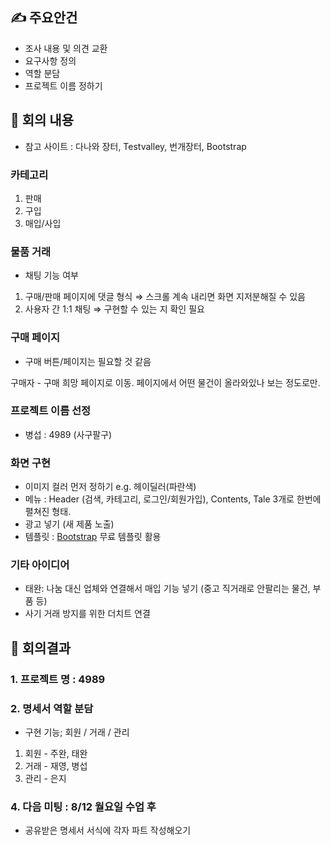 ## ✍ 주요안건

- 조사 내용 및 의견 교환
- 요구사항 정의
- 역할 분담
- 프로젝트 이름 정하기

## 📑 회의 내용

- 참고 사이트 : 다나와 장터, Testvalley, 번개장터, Bootstrap

### 카테고리

1. 판매
2. 구입
3. 매입/사입

### 물품 거래

- 채팅 기능 여부

1. 구매/판매 페이지에 댓글 형식 ⇒ 스크롤 계속 내리면 화면 지저분해질 수 있음
2. 사용자 간 1:1 채팅 ⇒ 구현할 수 있는 지 확인 필요

### 구매 페이지

- 구매 버튼/페이지는 필요할 것 같음

구매자 - 구매 희망 페이지로 이동. 페이지에서 어떤 물건이 올라와있나 보는 정도로만.

### 프로젝트 이름 선정

- 병섭 : 4989 (사구팔구)

### 화면 구현

- 이미지 컬러 먼저 정하기 e.g. 헤이딜러(파란색)
- 메뉴 : Header (검색, 카테고리, 로그인/회원가입), Contents, Tale 3개로 한번에 펼쳐진 형태.
- 광고 넣기 (새 제품 노출)
- 템플릿 : [Bootstrap](https://getbootstrap.com/) 무료 템플릿 활용

### 기타 아이디어

- 태완: 나눔 대신 업체와 연결해서 매입 기능 넣기 (중고 직거래로 안팔리는 물건, 부품 등)
- 사기 거래 방지를 위한 더치트 연결

## 📢 회의결과

### 1. 프로젝트 명 : 4989

### 2. 명세서 역할 분담

- 구현 기능; 회원 / 거래 / 관리

1. 회원 - 주완, 태완
2. 거래 - 재영, 병섭
3. 관리 - 은지

### 4. 다음 미팅 : 8/12 월요일 수업 후

- 공유받은 명세서 서식에 각자 파트 작성해오기